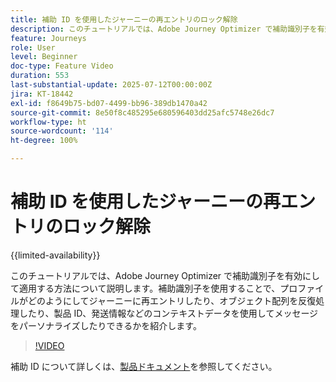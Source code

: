 ```yaml
---
title: 補助 ID を使用したジャーニーの再エントリのロック解除
description: このチュートリアルでは、Adobe Journey Optimizer で補助識別子を有効にして適用する方法について説明します。補助識別子を使用することで、プロファイルがどのようにしてジャーニーに再エントリしたり、オブジェクト配列を反復処理したり、製品 ID、発送情報などのコンテキストデータを使用してメッセージをパーソナライズしたりできるかを紹介します。
feature: Journeys
role: User
level: Beginner
doc-type: Feature Video
duration: 553
last-substantial-update: 2025-07-12T00:00:00Z
jira: KT-18442
exl-id: f8649b75-bd07-4499-bb96-389db1470a42
source-git-commit: 8e50f8c485295e680596403dd25afc5748e26dc7
workflow-type: ht
source-wordcount: '114'
ht-degree: 100%

---
```


# 補助 ID を使用したジャーニーの再エントリのロック解除

{{limited-availability}}

このチュートリアルでは、Adobe Journey Optimizer で補助識別子を有効にして適用する方法について説明します。補助識別子を使用することで、プロファイルがどのようにしてジャーニーに再エントリしたり、オブジェクト配列を反復処理したり、製品 ID、発送情報などのコンテキストデータを使用してメッセージをパーソナライズしたりできるかを紹介します。

>[!VIDEO](https://video.tv.adobe.com/v/3464793/?learn=on&enablevpops&captions=jpn)

補助 ID について詳しくは、[製品ドキュメント](https://experienceleague.adobe.com/ja/docs/journey-optimizer/using/orchestrate-journeys/manage-journey/supplemental-identifier)を参照してください。
